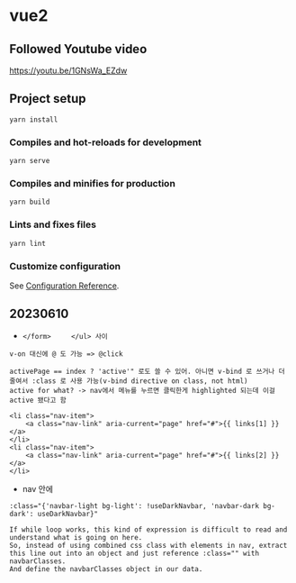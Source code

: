# vue2

## Followed Youtube video
https://youtu.be/1GNsWa_EZdw

## Project setup
```
yarn install
```

### Compiles and hot-reloads for development
```
yarn serve
```

### Compiles and minifies for production
```
yarn build
```

### Lints and fixes files
```
yarn lint
```

### Customize configuration
See [Configuration Reference](https://cli.vuejs.org/config/).

## 20230610
- `</form>     </ul> 사이`
```
v-on 대신에 @ 도 가능 => @click

activePage == index ? 'active'" 로도 쓸 수 있어. 아니면 v-bind 로 쓰거나 더 줄여서 :class 로 사용 가능(v-bind directive on class, not html) 
active for what? -> nav에서 메뉴를 누르면 클릭한게 highlighted 되는데 이걸 active 됐다고 함 

<li class="nav-item">
    <a class="nav-link" aria-current="page" href="#">{{ links[1] }}</a>
</li>
<li class="nav-item">
    <a class="nav-link" aria-current="page" href="#">{{ links[2] }}</a>
</li>
```
- nav 안에
```
:class="{'navbar-light bg-light': !useDarkNavbar, 'navbar-dark bg-dark': useDarkNavbar}"

If while loop works, this kind of expression is difficult to read and understand what is going on here.
So, instead of using combined css class with elements in nav, extract this line out into an object and just reference :class="" with navbarClasses.
And define the navbarClasses object in our data.
```

